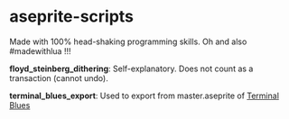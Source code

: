 # aseprite-scripts
Made with 100% head-shaking programming skills. Oh and also #madewithlua !!!

**floyd_steinberg_dithering**: Self-explanatory. Does not count as a transaction (cannot undo).

**terminal_blues_export**: Used to export from master.aseprite of [Terminal Blues](https://github.com/propfeds/terminal-blues/)